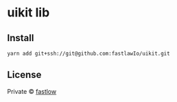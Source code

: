 # uikit lib

## Install

```bash
yarn add git+ssh://git@github.com:fastlawIo/uikit.git
```

## License

Private © [fastlow](https://github.com/fastlow)

